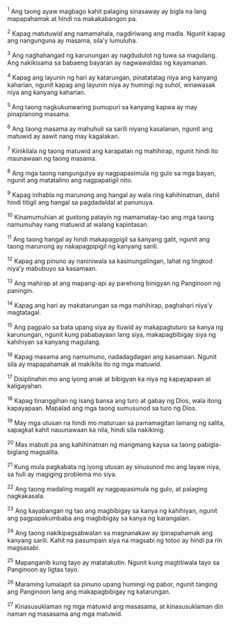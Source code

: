 <sup>1</sup>
Ang taong ayaw magbago kahit palaging sinasaway ay bigla na lang mapapahamak at hindi na makakabangon pa. 

<sup>2</sup>
Kapag matutuwid ang namamahala, nagdiriwang ang madla. Ngunit kapag ang nangunguna ay masama, silaʼy lumuluha. 

<sup>3</sup>
Ang naghahangad ng karunungan ay nagdudulot ng tuwa sa magulang. Ang nakikisama sa babaeng bayaran ay nagwawaldas ng kayamanan. 

<sup>4</sup>
Kapag ang layunin ng hari ay katarungan, pinatatatag niya ang kanyang kaharian, ngunit kapag ang layunin niya ay humingi ng suhol, winawasak niya ang kanyang kaharian. 

<sup>5</sup>
Ang taong nagkukunwaring pumupuri sa kanyang kapwa ay may pinaplanong masama. 

<sup>6</sup>
Ang taong masama ay mahuhuli sa sarili niyang kasalanan, ngunit ang matuwid ay aawit nang may kagalakan. 

<sup>7</sup>
Kinikilala ng taong matuwid ang karapatan ng mahihirap, ngunit hindi ito maunawaan ng taong masama. 

<sup>8</sup>
Ang mga taong nangungutya ay nagpapasimula ng gulo sa mga bayan, ngunit ang matatalino ang nagpapatigil nito. 

<sup>9</sup>
Kapag inihabla ng marunong ang hangal ay wala ring kahihinatnan, dahil hindi titigil ang hangal sa pagdadaldal at panunuya. 

<sup>10</sup>
Kinamumuhian at gustong patayin ng mamamatay-tao ang mga taong namumuhay nang matuwid at walang kapintasan. 

<sup>11</sup>
Ang taong hangal ay hindi makapagpigil sa kanyang galit, ngunit ang taong marunong ay nakapagpipigil ng kanyang sarili. 

<sup>12</sup>
Kapag ang pinuno ay naniniwala sa kasinungalingan, lahat ng lingkod niyaʼy mabubuyo sa kasamaan. 

<sup>13</sup>
Ang mahirap at ang mapang-api ay parehong binigyan ng Panginoon ng paningin. 

<sup>14</sup>
Kapag ang hari ay makatarungan sa mga mahihirap, paghahari niyaʼy magtatagal. 

<sup>15</sup>
Ang pagpalo sa bata upang siya ay ituwid ay makapagtuturo sa kanya ng karunungan, ngunit kung pababayaan lang siya, makapagbibigay siya ng kahihiyan sa kanyang magulang. 

<sup>16</sup>
Kapag masama ang namumuno, nadadagdagan ang kasamaan. Ngunit sila ay mapapahamak at makikita ito ng mga matuwid. 

<sup>17</sup>
Disiplinahin mo ang iyong anak at bibigyan ka niya ng kapayapaan at kaligayahan. 

<sup>18</sup>
Kapag tinanggihan ng isang bansa ang turo at gabay ng Dios, wala itong kapayapaan. Mapalad ang mga taong sumusunod sa turo ng Dios. 

<sup>19</sup>
May mga utusan na hindi mo maturuan sa pamamagitan lamang ng salita, sapagkat kahit nauunawaan ka nila, hindi sila nakikinig. 

<sup>20</sup>
Mas mabuti pa ang kahihinatnan ng mangmang kaysa sa taong pabigla-biglang magsalita. 

<sup>21</sup>
Kung mula pagkabata ng iyong utusan ay sinusunod mo ang layaw niya, sa huli ay magiging problema mo siya. 

<sup>22</sup>
Ang taong madaling magalit ay nagpapasimula ng gulo, at palaging nagkakasala. 

<sup>23</sup>
Ang kayabangan ng tao ang magbibigay sa kanya ng kahihiyan, ngunit ang pagpapakumbaba ang magbibigay sa kanya ng karangalan. 

<sup>24</sup>
Ang taong nakikipagsabwatan sa magnanakaw ay ipinapahamak ang kanyang sarili. Kahit na pasumpain siya na magsabi ng totoo ay hindi pa rin magsasabi. 

<sup>25</sup>
Mapanganib kung tayo ay matatakutin. Ngunit kung magtitiwala tayo sa Panginoon ay ligtas tayo. 

<sup>26</sup>
Maraming lumalapit sa pinuno upang humingi ng pabor, ngunit tanging ang Panginoon lang ang makapagbibigay ng katarungan. 

<sup>27</sup>
Kinasusuklaman ng mga matuwid ang masasama, at kinasusuklaman din naman ng masasama ang mga matuwid.